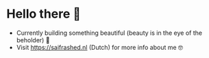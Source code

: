 # Hello there 👋 

- Currently building something beautiful (beauty is in the eye of the beholder) 🤩 
- Visit https://saifrashed.nl (Dutch) for more info about me 🤓
